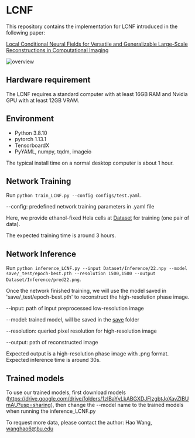# LCNF

This repository contains the implementation for LCNF introduced in the following paper:

[Local Conditional Neural Fields for Versatile and Generalizable Large-Scale Reconstructions in Computational Imaging](https://arxiv.org/abs/2307.06207)

![overview](https://github.com/bu-cisl/LCNF/assets/56607928/686e26c2-065c-4002-b559-12c810011ced)

## Hardware requirement
The LCNF requires a standard computer with at least 16GB RAM and Nvidia GPU with at least 12GB VRAM.

## Environment
- Python 3.8.10
- pytorch 1.13.1
- TensorboardX
- PyYAML, numpy, tqdm, imageio
  
The typical install time on a normal desktop computer is about 1 hour.

## Network Training
Run `python train_LCNF.py --config configs/test.yaml`.

--config:  predefined network training parameters in .yaml file

Here, we provide ethanol-fixed Hela cells at [Dataset](Dataset) for training (one pair of data). 

The expected training time is around 3 hours.

## Network Inference
Run `python inference_LCNF.py --input Dataset/Inference/22.npy --model save/_test/epoch-best.pth --resolution 1500,1500 --output Dataset/Inference/pred22.png`.

Once the network finished training, we will use the model saved in 'save/_test/epoch-best.pth' to reconstruct the high-resolution phase image. 

--input:  path of input preprocessed low-resolution image

--model:  trained model, will be saved in the [save](save) folder

--resolution:  queried pixel resolution for high-resolution image

--output:  path of reconstructed image

Expected output is a high-resolution phase image with .png format. Expected inference time is around 30s.

## Trained models
To use our trained models, first download models (https://drive.google.com/drive/folders/1zIBaYvLkABGXDJFIzgbtJoXavZIBUmAU?usp=sharing), then change the --model name to the trained models when running the inference_LCNF.py

To request more data, please contact the author: Hao Wang, wanghao6@bu.edu





